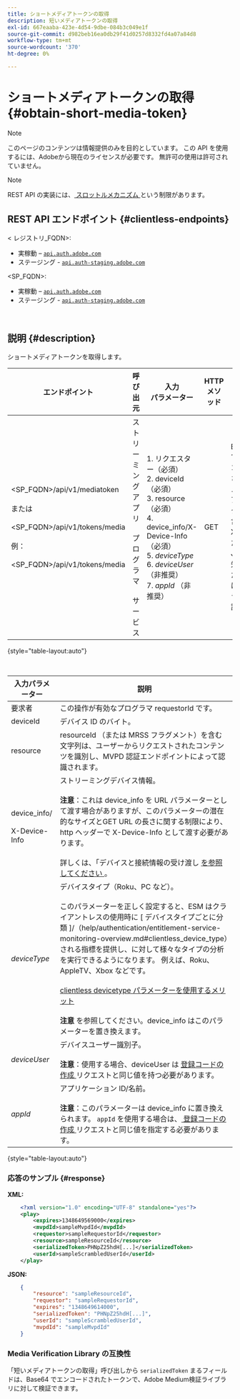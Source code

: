 ```yaml
---
title: ショートメディアトークンの取得
description: 短いメディアトークンの取得
exl-id: 667eaaba-423e-4d54-9dbe-084b3c049e1f
source-git-commit: d982beb16ea0db29f41d0257d8332fd4a07a84d8
workflow-type: tm+mt
source-wordcount: '370'
ht-degree: 0%

---
```


# ショートメディアトークンの取得 {#obtain-short-media-token}

>[!NOTE]
>
>このページのコンテンツは情報提供のみを目的としています。 この API を使用するには、Adobeから現在のライセンスが必要です。 無許可の使用は許可されていません。

>[!NOTE]
>
> REST API の実装には、[ スロットルメカニズム ](/help/authentication/integration-guide-programmers/throttling-mechanism.md) という制限があります。

## REST API エンドポイント {#clientless-endpoints}

&lt; レジストリ_FQDN>:

* 実稼動 – [`api.auth.adobe.com`](http://api.auth.adobe.com/)
* ステージング - [`api.auth-staging.adobe.com`](http://api.auth-staging.adobe.com/)

&lt;SP_FQDN>:

* 実稼動 – [`api.auth.adobe.com`](http://api.auth.adobe.com/)
* ステージング - [`api.auth-staging.adobe.com`](http://api.auth-staging.adobe.com/)

</br>

## 説明 {#description}

ショートメディアトークンを取得します。

| エンドポイント | 呼び出 </br> 元 | 入力   </br> パラメーター | HTTP </br> メソッド | 応答 | HTTP </br>Response |
| --- | --- | --- | --- | --- | --- |
| &lt;SP_FQDN>/api/v1/mediatoken</br></br> または </br></br>&lt;SP_FQDN>/api/v1/tokens/media</br></br> 例：</br></br>&lt;SP_FQDN>/api/v1/tokens/media | ストリーミングアプリ </br></br> プログラマ </br></br> サービス | 1. リクエスター（必須） </br>2.  deviceId （必須） </br>3.  resource （必須） </br>4.  device_info/X-Device-Info （必須） </br>5.  _deviceType_</br> 6.  _deviceUser_ （非推奨） </br>7.  _appId_ （非推奨） | GET | Base64 でエンコードされたメディアトークンを含む XML または JSON。失敗した場合は、エラーの詳細。 | 200 – 成功 </br>403 – 成功なし |

{style="table-layout:auto"}

<!--
| Endpoint | Called  </br>By | Input   </br>Params | HTTP  </br>Method | Response | HTTP  </br>Response |
| --- | --- | --- | --- | --- | --- |
| `<SP_FQDN>/api/v1/mediatoken`</br></br>  or</br></br>`<SP_FQDN>/api/v1/tokens/media`</br></br>For example:</br></br>`<SP_FQDN>/api/v1/tokens/media` | Streaming App</br></br>or</br></br>Programmer Service | <ol><li>requestor (Mandatory)</l><li>deviceId (Mandatory)</li><li>resource (Mandatory)</li><li>device_info/X-Device-Info (Mandatory)</li><li>_deviceType_</li><li>_deviceUser_ (Deprecated)</li><li>_appId_ (Deprecated)</li></ol> | GET | XML or JSON containing an Base64 encoded media token or error details if unsuccessful. | 200 - Success  </br>403 - No Success |
-->

</br>

| 入力パラメーター | 説明 |
|-------------------------------------|----------------------------------------------------------------------------------------------------------------------------------------------------------------------------------------------------------------------------------------------------------------------------------------------------------------------------------------------------------------------------------------------------------------------------------------------------------------------------------------------------------------------------------------------------------------------------------------------------------------|
| 要求者 | この操作が有効なプログラマ requestorId です。 |
| deviceId | デバイス ID のバイト。 |
| resource | resourceId （または MRSS フラグメント）を含む文字列は、ユーザーからリクエストされたコンテンツを識別し、MVPD 認証エンドポイントによって認識されます。 |
| device_info/</br></br>X-Device-Info | ストリーミングデバイス情報。</br></br>**注意**：これは device_info を URL パラメーターとして渡す場合がありますが、このパラメーターの潜在的なサイズとGET URL の長さに関する制限により、http ヘッダーで X-Device-Info として渡す必要があります。 </br></br> 詳しくは、「デバイスと接続情報の受け渡し [ を参照してください ](/help/authentication/integration-guide-programmers/passing-client-information-device-connection-and-application.md)。 |
| _deviceType_ | デバイスタイプ（Roku、PC など）。</br></br> このパラメーターを正しく設定すると、ESM はクライアントレスの使用時に [ デバイスタイプごとに分類 ]/（help/authentication/entitlement-service-monitoring-overview.md#clientless_device_type）される指標を提供し、に対して様々なタイプの分析を実行できるようになります。 例えば、Roku、AppleTV、Xbox などです。</br></br>[clientless devicetype パラメーターを使用するメリット ](/help/authentication/notes-technical/benefits-of-using-the-clientless-devicetype-parameter-in-pass-metrics.md)</br></br>**注意** を参照してください。device_info はこのパラメーターを置き換えます。 |
| _deviceUser_ | デバイスユーザー識別子。</br></br>**注意**：使用する場合、deviceUser は [ 登録コードの作成 ](/help/authentication/integration-guide-programmers/legacy/rest-api-v1/apis/registration-code-request.md) リクエストと同じ値を持つ必要があります。 |
| _appId_ | アプリケーション ID/名前。 </br></br>**注意**：このパラメーターは device_info に置き換えられます。 `appId` を使用する場合は、[ 登録コードの作成 ](/help/authentication/integration-guide-programmers/legacy/rest-api-v1/apis/registration-code-request.md) リクエストと同じ値を指定する必要があります。 |

{style="table-layout:auto"}

### 応答のサンプル {#response}

**XML:**

```XML
    <?xml version="1.0" encoding="UTF-8" standalone="yes"?>
    <play>
        <expires>1348649569000</expires>
        <mvpdId>sampleMvpdId</mvpdId>
        <requestor>sampleRequestorId</requestor>
        <resource>sampleResourceId</resource>
        <serializedToken>PHNpZ25hdH[...]</serializedToken>
        <userId>sampleScrambledUserId</userId>
    </play>
```



**JSON:**

```JSON
    {
        "resource": "sampleResourceId",
        "requestor": "sampleRequestorId",
        "expires": "1348649614000",
        "serializedToken": "PHNpZ25hdH[...]",
        "userId": "sampleScrambledUserId",
        "mvpdId": "sampleMvpdId"
    }
```



### Media Verification Library の互換性

「短いメディアトークンの取得」呼び出しから `serializedToken` まるフィールドは、Base64 でエンコードされたトークンで、Adobe Medium検証ライブラリに対して検証できます。
